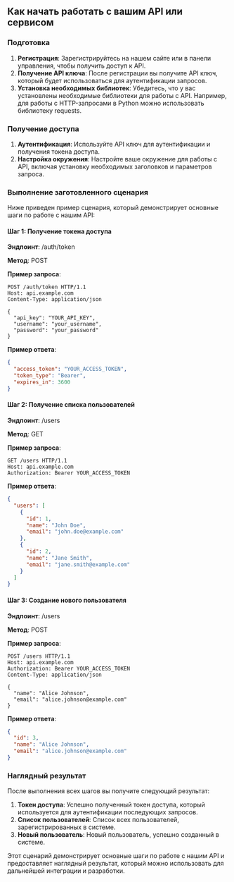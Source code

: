 ## Как начать работать с вашим API или сервисом

### Подготовка

1. **Регистрация**: Зарегистрируйтесь на нашем сайте или в панели управления, чтобы получить доступ к API.
2. **Получение API ключа**: После регистрации вы получите API ключ, который будет использоваться для аутентификации запросов.
3. **Установка необходимых библиотек**: Убедитесь, что у вас установлены необходимые библиотеки для работы с API. Например, для работы с HTTP-запросами в Python можно использовать библиотеку requests.

### Получение доступа

1. **Аутентификация**: Используйте API ключ для аутентификации и получения токена доступа.
2. **Настройка окружения**: Настройте ваше окружение для работы с API, включая установку необходимых заголовков и параметров запроса.

### Выполнение заготовленного сценария

Ниже приведен пример сценария, который демонстрирует основные шаги по работе с нашим API:

#### Шаг 1: Получение токена доступа

**Эндпоинт**: /auth/token

**Метод**: POST

**Пример запроса**:

```http
POST /auth/token HTTP/1.1
Host: api.example.com
Content-Type: application/json

{
  "api_key": "YOUR_API_KEY",
  "username": "your_username",
  "password": "your_password"
}
```

**Пример ответа**:

```json
{
  "access_token": "YOUR_ACCESS_TOKEN",
  "token_type": "Bearer",
  "expires_in": 3600
}
```

#### Шаг 2: Получение списка пользователей

**Эндпоинт**: /users

**Метод**: GET

**Пример запроса**:

```http
GET /users HTTP/1.1
Host: api.example.com
Authorization: Bearer YOUR_ACCESS_TOKEN
```

**Пример ответа**:

```json
{
  "users": [
    {
      "id": 1,
      "name": "John Doe",
      "email": "john.doe@example.com"
    },
    {
      "id": 2,
      "name": "Jane Smith",
      "email": "jane.smith@example.com"
    }
  ]
}
```

#### Шаг 3: Создание нового пользователя

**Эндпоинт**: /users

**Метод**: POST

**Пример запроса**:

```http
POST /users HTTP/1.1
Host: api.example.com
Authorization: Bearer YOUR_ACCESS_TOKEN
Content-Type: application/json

{
  "name": "Alice Johnson",
  "email": "alice.johnson@example.com"
}
```

**Пример ответа**:

```json
{
  "id": 3,
  "name": "Alice Johnson",
  "email": "alice.johnson@example.com"
}
```

### Наглядный результат

После выполнения всех шагов вы получите следующий результат:

1. **Токен доступа**: Успешно полученный токен доступа, который используется для аутентификации последующих запросов.
2. **Список пользователей**: Список всех пользователей, зарегистрированных в системе.
3. **Новый пользователь**: Новый пользователь, успешно созданный в системе.

Этот сценарий демонстрирует основные шаги по работе с нашим API и предоставляет наглядный результат, который можно использовать для дальнейшей интеграции и разработки.